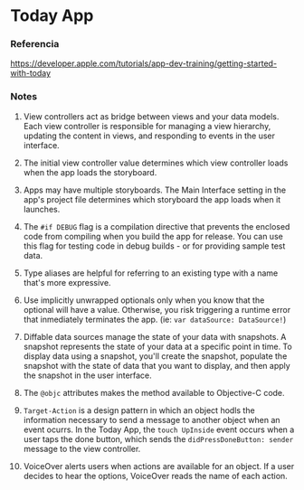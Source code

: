 # Today App

### Referencia

https://developer.apple.com/tutorials/app-dev-training/getting-started-with-today

### Notes

1. View controllers act as bridge between views and your data models. Each view controller is responsible for managing a view hierarchy, updating the content in views, and responding to events in the user interface.

2. The initial view controller value determines which view controller loads when the app loads the storyboard.

3. Apps may have multiple storyboards. The Main Interface setting in the app's project file determines which storyboard the app loads when it launches.

4. The `#if DEBUG` flag is a compilation directive that prevents the enclosed code from compiling when you build the app for release. You can use this flag for testing code in debug builds - or for providing sample test data.

5. Type aliases are helpful for referring to an existing type with a name that's more expressive.

6. Use implicitly unwrapped optionals only when you know that the optional will have a value. Otherwise, you risk triggering a runtime error that inmediately terminates the app. (ie: `var dataSource: DataSource!`)

7. Diffable data sources manage the state of your data with snapshots. A snapshot represents the state of your data at a specific point in time. To display data using a snapshot, you'll create the snapshot, populate the snapshot with the state of data that you want to display, and then apply the snapshot in the user interface.

8. The `@objc` attributes makes the method available to Objective-C code.

9. `Target-Action` is a design pattern in which an object hodls the information necessary to send a message to another object when an event ocurrs. In the Today App, the `touch UpInside` event occurs when a user taps the done button, which sends the `didPressDoneButton: sender` message to the view controller.

10. VoiceOver alerts users when actions are available for an object. If a user decides to hear the options, VoiceOver reads the name of each action.
